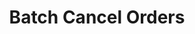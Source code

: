 ---
title: Batch Cancel Orders
position_number: 7
type: post
description: /future/trade/v1/order/cancel-batch
remark: Content-Type = application/x-www-form-urlencoded && application/json
parameters:
  - name: orderIds
    type: string
    mandatory: true
    default:
    description: order IDs (comma-separated)
    ranges:
content_markdown: |-

               #### **Limit Flow Rules**

               200/s/apikey
right_code_blocks:
  - code_block: |-
      {
        "error": {
          "code": "",
          "msg": ""
        },
        "msgInfo": "",
        "result": true,
        "returnCode": 0
      }
    title: Response
    language: json
---